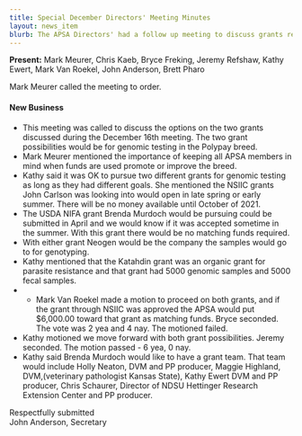 ```yaml
---
title: Special December Directors' Meeting Minutes
layout: news_item
blurb: The APSA Directors' had a follow up meeting to discuss grants related to genetic testing
---
```


**Present:** Mark Meurer, Chris Kaeb, Bryce Freking, Jeremy Refshaw, Kathy Ewert, Mark Van Roekel, John Anderson, Brett Pharo

Mark Meurer called the meeting to order.

#### New Business
* This meeting was called to discuss the options on the two grants discussed during the December 16th meeting.  The two grant possibilities would be for genomic testing in the Polypay breed.  
* Mark Meurer mentioned the importance of keeping all APSA members in mind when funds are used promote or improve the breed.
* Kathy said it was OK to pursue two different grants for genomic testing as long as they had different goals.  She mentioned the NSIIC grants John Carlson was looking into would open in late spring or early summer.  There will be no money available until October of 2021.
* The USDA NIFA grant Brenda Murdoch would be pursuing could be submitted in April and we would know if it was accepted sometime in the summer.  With this grant there would be no matching funds required.  
* With either grant Neogen would be the company the samples would go to for genotyping.  
* Kathy mentioned that the Katahdin grant was an organic grant for parasite resistance and that grant had 5000 genomic samples and 5000 fecal samples.
* * Mark Van Roekel made a motion to proceed on both grants, and if the grant through NSIIC was approved the APSA would put $6,000.00 toward that grant as matching funds.  Bryce seconded.  The vote was 2 yea and 4 nay.  The motioned failed.
* Kathy motioned we move forward with both grant possibilities.  Jeremy seconded.  The motion passed - 6 yea,  0 nay.
* Kathy said Brenda Murdoch would like to have a grant team.  That team would include Holly Neaton, DVM and PP producer, Maggie Highland, DVM,(veterinary pathologist Kansas State), Kathy Ewert DVM and PP producer, Chris Schaurer, Director of NDSU Hettinger Research Extension Center and PP producer.

Respectfully submitted<br>
John Anderson, Secretary
